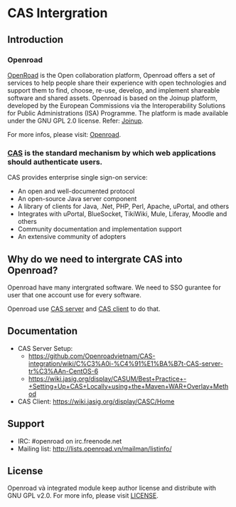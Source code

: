 # CAS Intergration

## Introduction

### Openroad

[OpenRoad](http://openroad.vn/) is the Open collaboration platform, Openroad offers a set of services to help people share their experience with open technologies and support them to find, choose, re-use, develop, and implement shareable software and shared assets. Openroad is based on the Joinup platform, developed by the European Commissions via the Interoperability Solutions for Public Administrations (ISA) Programme. The platform is made available under the GNU GPL 2.0 license. Refer: [Joinup](https://joinup.ec.europa.eu/).

For more infos, please visit: [Openroad](https://github.com/Openroadvietnam/openroad).

### [CAS](https://github.com/Jasig/cas/) is the standard mechanism by which web applications should authenticate users.

CAS provides enterprise single sign-on service:

* An open and well-documented protocol
* An open-source Java server component
* A library of clients for Java, .Net, PHP, Perl, Apache, uPortal, and others
* Integrates with uPortal, BlueSocket, TikiWiki, Mule, Liferay, Moodle and others
* Community documentation and implementation support
* An extensive community of adopters


## Why do we need to intergrate CAS into Openroad?

Openroad have many intergrated software. We need to SSO gurantee for user that  one account use for every software.

Openroad use  [CAS server](https://github.com/Jasig/cas) and [CAS client](https://wiki.jasig.org/display/CASC/Home) to do that.
## Documentation

   * CAS Server Setup: 
     * https://github.com/Openroadvietnam/CAS-integration/wiki/C%C3%A0i-%C4%91%E1%BA%B7t-CAS-server-tr%C3%AAn-CentOS-6
     * https://wiki.jasig.org/display/CASUM/Best+Practice+-+Setting+Up+CAS+Locally+using+the+Maven+WAR+Overlay+Method
   * CAS Client: https://wiki.jasig.org/display/CASC/Home

## Support

  * IRC: #openroad on irc.freenode.net
  * Mailing list: http://lists.openroad.vn/mailman/listinfo/

## License

Openroad và integrated module keep author license and distribute with GNU GPL v2.0. For more info, please visit [LICENSE](LICENSE).
